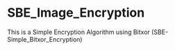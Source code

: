 # SBE_Image_Encryption
This is a Simple Encryption Algorithm using Bitxor (SBE-Simple_Bitxor_Encryption)
